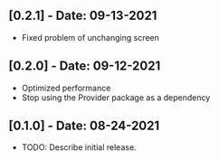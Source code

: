 ## [0.2.1] - Date: 09-13-2021

- Fixed problem of unchanging screen


## [0.2.0] - Date: 09-12-2021

- Optimized performance
- Stop using the Provider package as a dependency


## [0.1.0] - Date: 08-24-2021

* TODO: Describe initial release.


